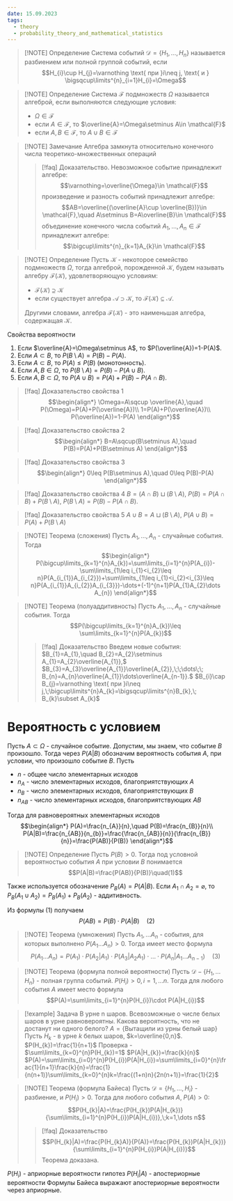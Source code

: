 ```yaml
---
date: 15.09.2023
tags:
  - theory
  - probability_theory_and_mathematical_statistics
---
```


> [!NOTE] Определение
> Система событий $\mathcal{D}=\{H_{1},\dots,H_{n}\}$ называется разбиением или полной группой событий, если 
> $$H_{i}\cup H_{j}=\varnothing \text{ при }i\neq j, \text{ и } \bigsqcup\limits^{n}_{i=1}H_{i}=\Omega$$

> [!NOTE] Определение
> Система $\mathcal{F}$ подмножеств $\Omega$ называется алгеброй, если выполняются следующие условия:
> - $\Omega\in \mathcal{F}$
> - если $A\in \mathcal{F}$, то $\overline{A}=\Omega\setminus A\in \mathcal{F}$
> - если $A,B\in \mathcal{F}$, то $A\cup B \in \mathcal{F}$

> [!NOTE] Замечание
> Алгебра замкнута относительно конечного числа теоретико-множественных операций
> > [!faq] Доказательство.
> > Невозможное событие принадлежит алгебре:
> >$$\varnothing=\overline{\Omega}\in \mathcal{F}$$
> >произведение и разность событий принадлежит алгебре:
> >$$AB=\overline{(\overline{A}\cup \overline{B})}\in \mathcal{F},\quad A\setminus B=A\overline{B}\in \mathcal{F}$$
> >объединение конечного числа событий $A_{1},\dots,A_{n}\in \mathcal{F}$ принадлежит алгебре:
> >$$\bigcup\limits^{n}_{k=1}A_{k}\in \mathcal{F}$$


> [!NOTE] Определение
> Пусть $\mathcal{K}$ - некоторое семейство подмножеств $\Omega$, тогда алгеброй, порожденной $\mathcal{K}$, будем называть алгебру $\mathcal{F(K)}$, удовлетворяющую условиям:
> - $\mathcal{F}(\mathcal{K})\supseteq \mathcal{K}$
> - если существует алгебра $\mathcal{A}\supset \mathcal{K}$, то $\mathcal{F}(\mathcal{K})\subseteq \mathcal{A}$.
> 
> Другими словами, алгебра $\mathcal{F}(\mathcal{K})$ - это наименьшая алгебра, содержащая $\mathcal{K}$.
> 

Свойства вероятности
1. Если $\overline{A}=\Omega\setminus A$, то $P(\overline{A})=1-P(A)$.
2. Если $A\subset B$, то $P(B\setminus A)=P(B)-P(A)$.
3. Если $A\subset B$, то $P(A)\leq P(B)$ (монотонность).
4. Если $A,B\in \Omega$, то $P(B\setminus A)=P(B)-P(A\cup B)$.
5. Если $A,B\subset \Omega$, то $P(A\cup B)=P(A)+P(B)-P(A\cap B)$.


> [!faq] Доказательство свойства 1
> $$\begin{align*}
\Omega=A\sqcup \overline{A},\quad P(\Omega)=P(A)+P(\overline{A})\\
1=P(A)+P(\overline{A})\\
P(\overline{A})=1-P(A)
\end{align*}$$

> [!faq] Доказательство свойства 2
> $$\begin{align*}
B=A\sqcup(B\setminus A),\quad P(B)=P(A)+P(B\setminus A)
\end{align*}$$

> [!faq] Доказательство свойства 3
> $$\begin{align*}
0\leq P(B\setminus A),\quad 0\leq P(B)-P(A)
\end{align*}$$

> [!faq] Доказательство свойства 4
> $B=(A\cap B)\sqcup(B\setminus A),$
> $P(B)=P(A\cap B)+P(B\setminus A),$
> $P(B\setminus A)=P(B)-P(A\cap B).$

> [!faq] Доказательство свойства 5
> $A\cup B=A\sqcup (B\setminus A),$
> $P(A\cup B)=P(A)+P(B\setminus A)$

> [!NOTE] Теорема (сложения)
> Пусть $A_{1},\dots, A_{n}$ - случайные события. Тогда
> $$\begin{align*}
P(\bigcup\limits_{k=1}^{n}A_{k})=\sum\limits_{i=1}^{n}P(A_{i})-\sum\limits_{1\leq i_{1}<i_{2}\leq n}P(A_{i_{1}}A_{i_{2}})+\sum\limits_{1\leq i_{1}<i_{2}<i_{3}\leq n}P(A_{i_{1}}A_{i_{2}}A_{i_{3}})-\dots+(-1)^{n+1}P(A_{1}A_{2}\dots A_{n})
\end{align*}$$

> [!NOTE] Теорема (полуаддитивность)
> Пусть $A_{1},\dots, A_{n}$ - случайные события. Тогда
> $$P(\bigcup\limits_{k=1}^{n}A_{k})\leq \sum\limits_{k=1}^{n}P(A_{k})$$
> >[!faq] Доказательство
> > Введем новые события:
> > $B_{1}=A_{1},\quad B_{2}=A_{2}\setminus A_{1}=A_{2}\overline{A_{1}},$
> > $B_{3}=A_{3}\overline{A_{1}}\overline{A_{2}},\;\;\dots\;\; B_{n}=A_{n}\overline{A_{1}}\dots\overline{A_{n-1}}.$
> > $B_{i}\cap B_{j}=\varnothing \text{ при }i\neq j,\;\bigcup\limits^{n}A_{k}=\bigsqcup\limits^{n}B_{k},\; B_{k}\subset A_{k}$

# Вероятность с условием
Пусть $A\subset \Omega$ - случайное событие. Допустим, мы знаем, что событие $B$ произошло. Тогда через $P(A|B)$ обозначим вероятность события $A$, при условии, что произошло событие $B$.
Пусть
- $n$ - общее число элементарных исходов
- $n_{A}$ - число элементарных исходов, благоприятствующих $A$
- $n_{B}$ - число элементарных исходов, благоприятствующих $B$
- $n_{AB}$ - число элементарных исходов, благоприятствующих $AB$

Тогда для равновероятных элементарных исходов
$$\begin{align*}
P(A)=\frac{n_{A}}{n},\quad P(B)=\frac{n_{B}}{n}\\
P(A|B)=\frac{n_{AB}}{n_{b}}=\frac{\frac{n_{AB}}{n}}{\frac{n_{B}}{n}}=\frac{P(AB)}{P(B)}
\end{align*}$$

> [!NOTE] Определение
> Пусть $P(B)>0$. Тогда под условной вероятностью события $A$ при условии $B$ понимается
> $$P(A|B)=\frac{P(AB)}{P(B)}\quad(1)$$

Также используется обозначение $P_{B}(A)=P(A|B)$.
Если $A_{1}\cap A_{2}=\varnothing$, то $P_{B}(A_{1}\cup A_{2})=P_{B}(A_{1})+P_{B}(A_{2})$ - аддитивность.

Из формулы (1) получаем
$$P(AB)=P(B)\cdot P(A|B)\quad (2)$$

> [!NOTE] Теорема (умножения)
> Пусть $A_{1},\dots A_{n}$ - события, для которых выполнено $P(A_{1}\dots A_{n})>0$.
> Тогда имеет место формула
> $$P(A_{1}\dots A_{n})=P(A_{1})\cdot P(A_{2}|A_{1})\cdot P(A_{3}|A_{2}A_{1})\cdot\dots\cdot P(A_{n}|A_{1}\dots A_{n-1})\quad (3)$$

> [!NOTE] Теорема (формула полной вероятности)
> Пусть $\mathcal{D}-\{H_{1},\dots H_{n}\}$ - полная группа событий.
> $P(H_{i})>0, i=1,\dots n$. Тогда для любого события $A$ имеет место формула
> $$P(A)=\sum\limits_{i=1}^{n}P(H_{i})\cdot P(A|H_{i})$$


> [!example] Задача
> В урне n шаров. Всевозможные о числе белых шаров в урне равновероятны. Какова вероятность, что не достанут ни одного белого?
> $A=\{\text{Вытащили из урны белый шар}\}$
> Пусть $H_{k}$ - в урне $k$ белых шаров, $k=\overline{0,n}$.
> $P(H_{k})=\frac{1}{n+1}$ Проверка - $\sum\limits_{k=0}^{n}P(H_{k})=1$
> $P(A|H_{k})=\frac{k}{n}$
> $P(A)=\sum\limits_{i=0}^{n}P(H_{i})P(A|H_{i})=\sum\limits_{i=0}^{n}\frac{1}{n+1}\frac{k}{n}=\frac{1}{n(n+1)}\sum\limits_{k=0}^{n}k=\frac{(1+n)n}{2n(n+1)}=\frac{1}{2}$


> [!NOTE] Теорема (формула Байеса)
> Пусть $\mathcal{D}=\{H_{1},\dots,H_{i}\}$ - разбиение, и $P(H_{i})>0$. Тогда для любого события $A,\; P(A)>0$:
> $$P(H_{k}|A)=\frac{P(H_{k})P(A|H_{k})}{\sum\limits_{i=1}^{n}P(H_{i})P(A|H_{i})},\;k=1,\dots n$$
> >[!faq] Доказательство
> > $$P(H_{k}|A)=\frac{P(H_{k}A)}{P(A)}=\frac{P(H_{k})P(A|H_{k})}{\sum\limits_{i=1}^{n}P(H_{i})P(A|H_{i})}$$
> > Теорема доказана.

$P(H_{i})$ - априорные вероятности гипотез
$P(H_{i}|A)$ - апостериорные вероятности
Формулы Байеса выражают апостериорные вероятности через априорные.
